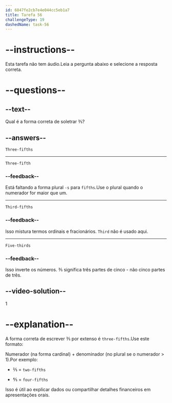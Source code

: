 ```yaml
---
id: 6847fe2cb7e4e044cc5eb1a7
title: Tarefa 56
challengeType: 19
dashedName: task-56
---
```


# --instructions--

Esta tarefa não tem áudio.Leia a pergunta abaixo e selecione a resposta correta.

# --questions--

## --text--

Qual é a forma correta de soletrar ⅗?

## --answers--

`Three-fifths`

---

`Three-fifth`

### --feedback--

Está faltando a forma plural `-s` para `fifths`.Use o plural quando o numerador for maior que um.

---

`Third-fifths`

### --feedback--

Isso mistura termos ordinais e fracionários. `Third` não é usado aqui.

---

`Five-thirds`

### --feedback--

Isso inverte os números. ⅗ significa três partes de cinco - não cinco partes de três.

## --video-solution--

1

# --explanation--

A forma correta de escrever ⅗ por extenso é `three-fifths`.Use este formato:

Numerador (na forma cardinal) + denominador (no plural se o numerador > 1).Por exemplo:

- ⅖ = `two-fifths`

- ⅘ = `four-fifths`

Isso é útil ao explicar dados ou compartilhar detalhes financeiros em apresentações orais.

